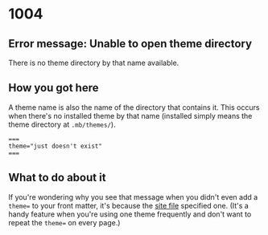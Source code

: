# 1004

## Error message: Unable to open theme directory 

There is no theme directory by that name available.

## How you got here

A theme name is also the name of the directory 
that contains it. This occurs when there's no
installed theme by that name (installed simply
means the theme directory at `.mb/themes/`).

```
===
theme="just doesn't exist"
===
```

## What to do about it


If you're wondering why you see that message when you didn't even add a `theme=` to your front matter, it's because
the [site file](../site-file.html) specified one. (It's a handy feature when you're using one theme frequently
and don't want to repeat the `theme=` on every page.)
